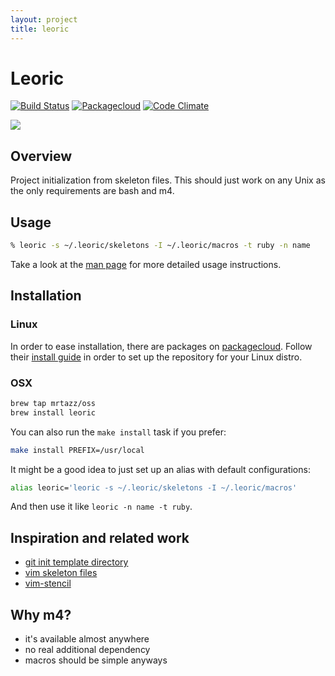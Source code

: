 ```yaml
---
layout: project
title: leoric
---
```

# Leoric

[![Build Status](https://travis-ci.org/mrtazz/leoric.svg?branch=master)](https://travis-ci.org/mrtazz/leoric)
[![Packagecloud](https://img.shields.io/badge/packagecloud-available-brightgreen.svg)](https://packagecloud.io/mrtazz/leoric)
[![Code Climate](https://codeclimate.com/github/mrtazz/leoric/badges/gpa.svg)](https://codeclimate.com/github/mrtazz/leoric)

![](http://i.imgur.com/yXshPER.png)

## Overview
Project initialization from skeleton files. This should just work on any Unix
as the only requirements are bash and m4.

## Usage

```bash
% leoric -s ~/.leoric/skeletons -I ~/.leoric/macros -t ruby -n name
```

Take a look at the [man page][manpage] for more detailed usage instructions.

## Installation

### Linux
In order to ease installation, there are packages on
[packagecloud][packagecloud]. Follow their [install
guide][packagecloud_install] in order to set up the repository for your Linux
distro.

### OSX
```bash
brew tap mrtazz/oss
brew install leoric
```

You can also run the `make install` task if you prefer:

```bash
make install PREFIX=/usr/local
```

It might be a good idea to just set up an alias with default configurations:

```bash
alias leoric='leoric -s ~/.leoric/skeletons -I ~/.leoric/macros'
```

And then use it like `leoric -n name -t ruby`.

## Inspiration and related work

- [git init template directory](http://git-scm.com/docs/git-init)
- [vim skeleton files](http://vimdoc.sourceforge.net/htmldoc/autocmd.html#skeleton)
- [vim-stencil](https://github.com/mrtazz/vim-stencil)

## Why m4?

- it's available almost anywhere
- no real additional dependency
- macros should be simple anyways


[packagecloud]: https://packagecloud.io/mrtazz/leoric
[packagecloud_install]: https://packagecloud.io/mrtazz/leoric/install
[manpage]: http://code.mrtazz.com/leoric/leoric.1.html
